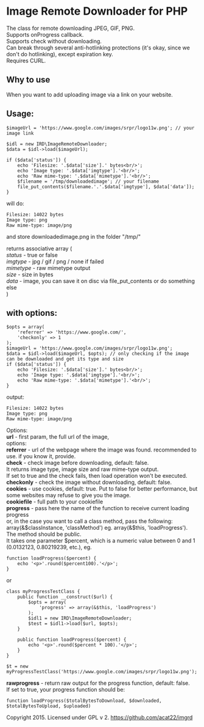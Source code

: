 Image Remote Downloader for PHP
===============================

The class for remote downloading JPEG, GIF, PNG.  
Supports onProgress callback.  
Supports check without downloading.  
Can break through several anti-hotlinking protections (it's okay, since we don't do hotlinking), 
except expiration key.  
Requires CURL.  

Why to use 
---------
When you want to add uploading image via a link on your website.


Usage:
------
	$imageUrl = 'https://www.google.com/images/srpr/logo11w.png'; // your image link
	
	$idl = new IRD\ImageRemoteDownloader;  
	$data = $idl->load($imageUrl);  
	
	if ($data['status']) {
		echo 'Filesize: '.$data['size'].' bytes<br/>';
		echo 'Image type: '.$data['imgtype'].'<br/>';
		echo 'Raw mime-type: '.$data['mimetype'].'<br/>';
		$filename = '/tmp/downloadedimage'; // your filename
		file_put_contents($filename.'.'.$data['imgtype'], $data['data']);
	}
	
will do:

	Filesize: 14022 bytes
	Image type: png
	Raw mime-type: image/png
	
and store downloadedimage.png in the folder "/tmp/"

returns associative array (  
  *status* - true or false  
  *imgtype* - jpg / gif / png / none if failed  
  *mimetype* - raw mimetype output  
  *size* - size in bytes  
  *data* - image, you can save it on disc via file_put_contents or do something else  
)  

with options:
-------------
	$opts = array(  
		'referrer' => 'https://www.google.com/',
		'checkonly' => 1  
	);  
	$imageUrl = 'https://www.google.com/images/srpr/logo11w.png';
	$data = $idl->load($imageUrl, $opts); // only checking if the image can be downloaded and get its type and size  
	if ($data['status']) {
		echo 'Filesize: '.$data['size'].' bytes<br/>';
		echo 'Image type: '.$data['imgtype'].'<br/>';
		echo 'Raw mime-type: '.$data['mimetype'].'<br/>';
	}
	
output:

	Filesize: 14022 bytes
	Image type: png
	Raw mime-type: image/png

Options:  
**url** - first param, the full url of the image,  
options:  
**referrer** - url of the webpage where the image was found. recommended to use. if you know it, provide.  
**check** - check image before downloading, default: false.  
It returns image type, image size and raw mime-type output.  
If set to true and the check fails, then load operation won't be executed.  
**checkonly** - check the image without downloading, default: false.  
**cookies** - use cookies, default: true. Put to false for better performance, but some websites may refuse to give you the image.  
**cookiefile** - full path to your cookiefile  
**progress** - pass here the name of the function to receive current loading progress   
or, in the case you want to call a class method, pass the following: array(&$classInstance, 'classMethod')  
eg. array(&$this, 'loadProgress'). The method should be public.    
It takes one parameter $percent, which is a numeric value between 0 and 1 (0.0132123, 0.80219239, etc.), eg. 

	function loadProgress($percent) {
		echo '<p>'.round($percent100).'</p>';
	}  
	
or 

	class myProgressTestClass {
		public function __construct($url) {
			$opts = array(
				'progress' => array(&$this, 'loadProgress')
			);
			$idl1 = new IRD\ImageRemoteDownloader;
			$test = $idl1->load($url, $opts);
		}
		
		public function loadProgress($percent) {
			echo '<p>'.round($percent * 100).'</p>';
		}
	}

	$t = new myProgressTestClass('https://www.google.com/images/srpr/logo11w.png');
	
**rawprogress** - return raw output for the progress function, default: false.  
If set to true, your progress function should be:
	
	function loadProgress($totalBytesToDownload, $downloaded, $totalBytesToUpload, $uploaded) 
	

Copyright 2015. Licensed under GPL v 2.
https://github.com/acat22/imgrd
